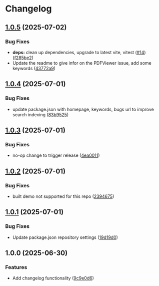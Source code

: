 # Changelog

## [1.0.5](https://github.com/portabletext/react-pdf-portabletext/compare/v1.0.4...v1.0.5) (2025-07-02)


### Bug Fixes

* **deps:** clean up dependencies, upgrade to latest vite, vitest ([#14](https://github.com/portabletext/react-pdf-portabletext/issues/14)) ([f285be2](https://github.com/portabletext/react-pdf-portabletext/commit/f285be26d4c273810b94abe0f74b4ba0ee1b2a22))
* Update the readme to give infor on the PDFViewer issue, add some keywords ([43772a9](https://github.com/portabletext/react-pdf-portabletext/commit/43772a962e8b59a88bfd1246f7c863fabf61d711))

## [1.0.4](https://github.com/portabletext/react-pdf-portabletext/compare/v1.0.3...v1.0.4) (2025-07-01)


### Bug Fixes

* update package.json with homepage, keywords, bugs url to improve search indexing ([83b9525](https://github.com/portabletext/react-pdf-portabletext/commit/83b9525af89f4b351f13e094e1bb56dba0d4ab21))

## [1.0.3](https://github.com/portabletext/react-pdf-portabletext/compare/v1.0.2...v1.0.3) (2025-07-01)


### Bug Fixes

* no-op change to trigger release ([4ea0011](https://github.com/portabletext/react-pdf-portabletext/commit/4ea0011e3e76024481ec6aee955e2add1a99773e))

## [1.0.2](https://github.com/portabletext/react-pdf-portabletext/compare/v1.0.1...v1.0.2) (2025-07-01)


### Bug Fixes

* built demo not supported for this repo ([2394675](https://github.com/portabletext/react-pdf-portabletext/commit/2394675cd98ae64e5170c8853184618427f216ed))

## [1.0.1](https://github.com/portabletext/react-pdf-portabletext/compare/v1.0.0...v1.0.1) (2025-07-01)


### Bug Fixes

* Update package.json repository settings ([19d19d0](https://github.com/portabletext/react-pdf-portabletext/commit/19d19d01efc200d1c31c17085ed1843fadb838de))

## 1.0.0 (2025-06-30)


### Features

* Add changelog functionality ([9c9e0d6](https://github.com/portabletext/react-pdf-portabletext/commit/9c9e0d6df28030f106dbdf92c59bb754aa456003))

<!-- markdownlint-disable --><!-- textlint-disable -->
